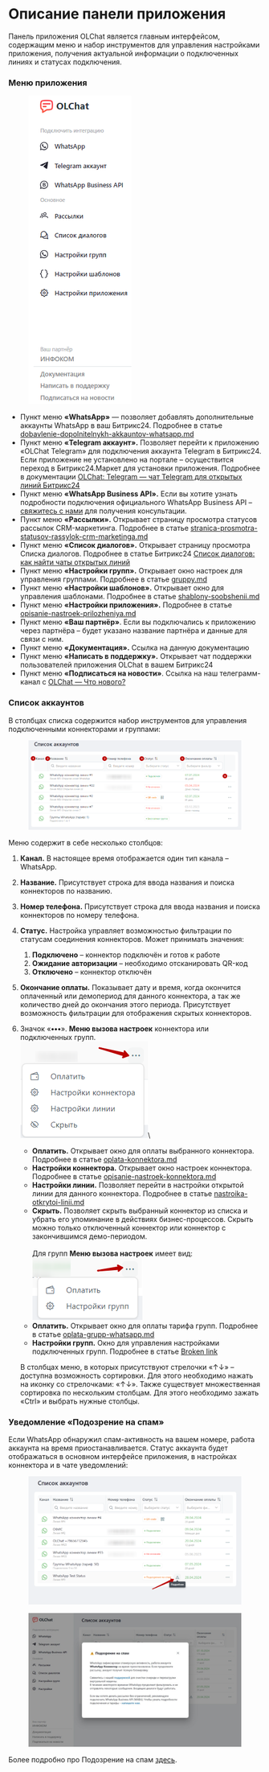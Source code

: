 # Описание панели приложения

Панель приложения OLChat является главным интерфейсом, содержащим меню и набор инструментов для управления настройками приложения, получения актуальной информации о подключенных линиях и статусах подключения.

### Меню приложения

<figure><img src="../../.gitbook/assets/image (1094).png" alt=""><figcaption></figcaption></figure>

* Пункт меню **«WhatsApp»** — позволяет добавлять дополнительные аккаунты WhatsApp в ваш Битрикс24. Подробнее в статье [dobavlenie-dopolnitelnykh-akkauntov-whatsapp.md](../akkaunty-i-avtorizaciya/dobavlenie-dopolnitelnykh-akkauntov-whatsapp.md "mention")
* Пункт меню **«Telegram аккаунт».** Позволяет перейти к приложению «OLChat Telegram» для подключения аккаунта Telegram в Битрикс24. Если приложение не установлено на портале – осуществится переход в Битрикс24.Маркет для установки приложения. Подробнее в документации [OLChat: Telegram — чат Telegram для открытых линий Битрикс24](https://tg.docs.olchat.io/)
* Пункт меню **«WhatsApp Business API».** Если вы хотите узнать подробности подключения официального WhatsApp Business API – [свяжитесь с нами](https://auth2.bitrix24.net/oauth/select/?preset=im\&IM\_DIALOG=networkLines7c380c91ab28dacab02d3af93fecdbf9) для получения консультации.
* Пункт меню **«Рассылки».** Открывает страницу просмотра статусов рассылок CRM-маркетинга. Подробнее в статье [stranica-prosmotra-statusov-rassylok-crm-marketinga.md](../../rassylka-soobshenii/stranica-prosmotra-statusov-rassylok-crm-marketinga.md "mention")
* Пункт меню **«Список диалогов».** Открывает страницу просмотра Списка диалогов. Подробнее в статье Битрикс24 [Список диалогов: как найти чаты открытых линий](https://helpdesk.bitrix24.ru/open/18077662/)
* Пункт меню **«Настройки групп».** Открывает окно настроек для управления группами. Подробнее в статье [gruppy.md](../../gruppovye-chaty/gruppy.md "mention")
* Пункт меню **«Настройки шаблонов».** Открывает окно для управления шаблонами. Подробнее в статье [shablony-soobshenii.md](../../shablony-soobshenii.md "mention")
* Пункт меню **«Настройки приложения».** Подробнее в статье [opisanie-nastroek-prilozheniya.md](opisanie-nastroek-prilozheniya.md "mention")
* Пункт меню **«Ваш партнёр»**. Если вы подключались к приложению через партнёра – будет указано название партнёра и данные для связи с ним.
* Пункт меню **«Документация».** Ссылка на данную документацию
* Пункт меню **«Написать в поддержку».** Открывает чат поддержки пользователей приложения OLChat в вашем Битрикс24
* Пункт меню **«Подписаться на новости»**. Ссылка на наш телеграмм-канал с  [OLChat — Что нового?](https://t.me/olchat\_news)

### Список аккаунтов

В столбцах списка содержится набор инструментов для управления подключенными коннекторами и группами:

<figure><img src="../../.gitbook/assets/image (1044).png" alt=""><figcaption></figcaption></figure>

Меню содержит в себе несколько столбцов:

1. **Канал.** В настоящее время отображается один тип канала – WhatsApp.
2. **Название.** Присутствует строка для ввода названия и поиска коннекторов по названию.
3. **Номер телефона.** Присутствует строка для ввода названия и поиска коннекторов по номеру телефона.
4. **Статус.** Настройка управляет возможностью фильтрации по статусам соединения коннекторов. Может принимать значения:
   1. **Подключено** – коннектор подключён и готов к работе
   2. **Ожидание авторизации** – необходимо отсканировать QR-код
   3. **Отключено** – коннектор отключён
5. **Окончание оплаты.** Показывает дату и время, когда окончится оплаченный или демопериод для данного коннектора, а так же количество дней до окончания этого периода. Присутствует возможность фильтрации для отображения скрытых коннекторов.
6.  Значок «**•••**». **Меню вызова настроек** коннектора или подключенных групп.\
    ![](<../../.gitbook/assets/image (17).png>)\


    * **Оплатить.** Открывает окно для оплаты выбранного коннектора. Подробнее в статье [oplata-konnektora.md](../../stoimost-i-oplata-prilozheniya/oplata-konnektora.md "mention")
    * **Настройки коннектора.** Открывает окно настроек коннектора. Подробнее в статье [opisanie-nastroek-konnektora.md](opisanie-nastroek-konnektora.md "mention")
    * **Настройки линии.** Позволяет перейти в настройки открытой линии для данного коннектора. Подробнее в статье [nastroika-otkrytoi-linii.md](../nastroika-otkrytoi-linii.md "mention")
    * **Скрыть.** Позволяет скрыть выбранный коннектор из списка и убрать его упоминание в действиях бизнес-процессов. Скрыть можно только отключенный коннектор или коннектор с закончившимся демо-периодом.\
      \
      Для групп **Меню вызова настроек** имеет вид:\
      ![](<../../.gitbook/assets/image (18).png>)
    * **Оплатить.** Открывает окно для оплаты тарифа групп. Подробнее в статье [oplata-grupp-whatsapp.md](../../stoimost-i-oplata-prilozheniya/oplata-grupp-whatsapp.md "mention")
    *   **Настройки групп.** Окно для управления настройками подключенных групп. Подробнее в статье [Broken link](broken-reference "mention")



    В столбцах меню, в которых присутствуют стрелочки «↑↓» – доступна возможность сортировки. Для этого необходимо нажать на иконку со стрелочками: «↑↓». Также существует множественная сортировка по нескольким столбцам. Для этого необходимо зажать «Ctrl» и выбрать нужные столбцы.

### Уведомление «Подозрение на спам»

Если WhatsApp обнаружил спам-активность на вашем номере, работа аккаунта на время приостанавливается. Статус аккаунта будет отображаться в основном интерфейсе приложения, в настройках коннектора и в чате уведомлений:

<figure><img src="../../.gitbook/assets/image.png" alt=""><figcaption></figcaption></figure>

<figure><img src="../../.gitbook/assets/image (1049).png" alt=""><figcaption></figcaption></figure>

Более подробно про Подозрение на спам [здесь](../../blokirovka-nomera/podozrenie-na-spam.md).&#x20;
